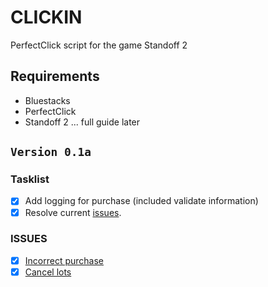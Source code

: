 # CLICKIN
PerfectClick script for the game Standoff 2 

## Requirements
+ Bluestacks
+ PerfectClick
+ Standoff 2
... full guide later

## ```Version 0.1a```
### Tasklist 
- [x] Add logging for purchase (included validate information)
- [X] Resolve current [issues](#ISSUES).
 
### ISSUES
- [x] [Incorrect purchase](https://github.com/thesmallbluebear/clickin/issues/3)
- [X] [Cancel lots](https://github.com/thesmallbluebear/clickin/issues/4)

